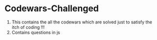 # Codewars-Challenged

1. This contains the all the codewars which are solved just to satisfy the itch of coding !!!
2. Contains questions in js
